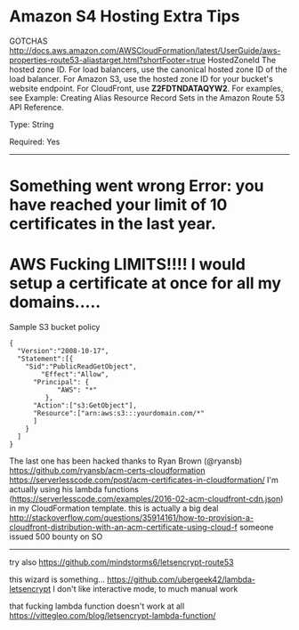 
# Amazon S4 Hosting Extra Tips

GOTCHAS
http://docs.aws.amazon.com/AWSCloudFormation/latest/UserGuide/aws-properties-route53-aliastarget.html?shortFooter=true
HostedZoneId
The hosted zone ID. For load balancers, use the canonical hosted zone ID of the load balancer. For Amazon S3, use the hosted zone ID for your bucket's website endpoint. For CloudFront, use **Z2FDTNDATAQYW2**. For examples, see Example: Creating Alias Resource Record Sets in the Amazon Route 53 API Reference.

Type: String

Required: Yes

---

Something went wrong
Error: you have reached your limit of 10 certificates in the last year.
=============================================
AWS Fucking LIMITS!!!!
I would setup a certificate at once for all my domains.....
==============================================

Sample S3 bucket policy
```
{
  "Version":"2008-10-17",
  "Statement":[{
    "Sid":"PublicReadGetObject",
        "Effect":"Allow",
      "Principal": {
            "AWS": "*"
         },
      "Action":["s3:GetObject"],
      "Resource":["arn:aws:s3:::yourdomain.com/*"
      ]
    }
  ]
}
```

The last one has been hacked thanks to Ryan Brown (@ryansb)
https://github.com/ryansb/acm-certs-cloudformation
https://serverlesscode.com/post/acm-certificates-in-cloudformation/
I'm actually using his lambda functions (https://serverlesscode.com/examples/2016-02-acm-cloudfront-cdn.json) in my CloudFormation template.
this is actually a big deal
http://stackoverflow.com/questions/35914161/how-to-provision-a-cloudfront-distribution-with-an-acm-certificate-using-cloud-f
someone issued 500 bounty on SO

---   


try also
https://github.com/mindstorms6/letsencrypt-route53


this wizard is something...
https://github.com/ubergeek42/lambda-letsencrypt
I don't like interactive mode, to much manual work



that fucking lambda function doesn't work at all
https://vittegleo.com/blog/letsencrypt-lambda-function/
